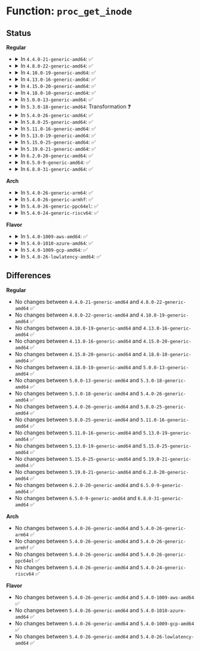 # Function: <code>proc_get_inode</code>

## Status
<b>Regular</b>
<ul>
<li>
<details>
<summary>In <code>4.4.0-21-generic-amd64</code>: ✅</summary>

```c
struct inode * proc_get_inode(struct super_block * sb, struct proc_dir_entry * de)
```

```json
{
  "name": "proc_get_inode",
  "collision_type": "Unique Global",
  "inline_type": "No",
  "funcs": [
    {
      "addr": 18446744071581440800,
      "name": "proc_get_inode",
      "external": true,
      "loc": "fs/proc/inode.c:416",
      "file": "fs/proc/inode.c",
      "inline": "seen, unknown",
      "caller_inline": [],
      "caller_func": [
        "fs/proc/inode.c:proc_fill_super",
        "fs/proc/generic.c:proc_lookup_de"
      ]
    }
  ],
  "symbols": [
    {
      "addr": 18446744071581440800,
      "name": "proc_get_inode",
      "section": ".text",
      "bind": "STB_GLOBAL",
      "size": 359
    }
  ]
}
```
</details>
</li>
<li>
<details>
<summary>In <code>4.8.0-22-generic-amd64</code>: ✅</summary>

```c
struct inode * proc_get_inode(struct super_block * sb, struct proc_dir_entry * de)
```

```json
{
  "name": "proc_get_inode",
  "collision_type": "Unique Global",
  "inline_type": "No",
  "funcs": [
    {
      "addr": 18446744071581624464,
      "name": "proc_get_inode",
      "external": true,
      "loc": "fs/proc/inode.c:418",
      "file": "fs/proc/inode.c",
      "inline": "seen, unknown",
      "caller_inline": [],
      "caller_func": [
        "fs/proc/inode.c:proc_fill_super",
        "fs/proc/generic.c:proc_lookup_de"
      ]
    }
  ],
  "symbols": [
    {
      "addr": 18446744071581624464,
      "name": "proc_get_inode",
      "section": ".text",
      "bind": "STB_GLOBAL",
      "size": 359
    }
  ]
}
```
</details>
</li>
<li>
<details>
<summary>In <code>4.10.0-19-generic-amd64</code>: ✅</summary>

```c
struct inode * proc_get_inode(struct super_block * sb, struct proc_dir_entry * de)
```

```json
{
  "name": "proc_get_inode",
  "collision_type": "Unique Global",
  "inline_type": "No",
  "funcs": [
    {
      "addr": 18446744071581712768,
      "name": "proc_get_inode",
      "external": true,
      "loc": "fs/proc/inode.c:431",
      "file": "fs/proc/inode.c",
      "inline": "seen, unknown",
      "caller_inline": [],
      "caller_func": [
        "fs/proc/inode.c:proc_fill_super",
        "fs/proc/generic.c:proc_lookup_de"
      ]
    }
  ],
  "symbols": [
    {
      "addr": 18446744071581712768,
      "name": "proc_get_inode",
      "section": ".text",
      "bind": "STB_GLOBAL",
      "size": 351
    }
  ]
}
```
</details>
</li>
<li>
<details>
<summary>In <code>4.13.0-16-generic-amd64</code>: ✅</summary>

```c
struct inode * proc_get_inode(struct super_block * sb, struct proc_dir_entry * de)
```

```json
{
  "name": "proc_get_inode",
  "collision_type": "Unique Global",
  "inline_type": "No",
  "funcs": [
    {
      "addr": 18446744071581767008,
      "name": "proc_get_inode",
      "external": true,
      "loc": "fs/proc/inode.c:432",
      "file": "fs/proc/inode.c",
      "inline": "seen, unknown",
      "caller_inline": [],
      "caller_func": [
        "fs/proc/inode.c:proc_fill_super",
        "fs/proc/generic.c:proc_lookup_de"
      ]
    }
  ],
  "symbols": [
    {
      "addr": 18446744071581767008,
      "name": "proc_get_inode",
      "section": ".text",
      "bind": "STB_GLOBAL",
      "size": 305
    }
  ]
}
```
</details>
</li>
<li>
<details>
<summary>In <code>4.15.0-20-generic-amd64</code>: ✅</summary>

```c
struct inode * proc_get_inode(struct super_block * sb, struct proc_dir_entry * de)
```

```json
{
  "name": "proc_get_inode",
  "collision_type": "Unique Global",
  "inline_type": "No",
  "funcs": [
    {
      "addr": 18446744071581916640,
      "name": "proc_get_inode",
      "external": true,
      "loc": "fs/proc/inode.c:433",
      "file": "fs/proc/inode.c",
      "inline": "seen, unknown",
      "caller_inline": [],
      "caller_func": [
        "fs/proc/inode.c:proc_fill_super",
        "fs/proc/generic.c:proc_lookup_de"
      ]
    }
  ],
  "symbols": [
    {
      "addr": 18446744071581916640,
      "name": "proc_get_inode",
      "section": ".text",
      "bind": "STB_GLOBAL",
      "size": 305
    }
  ]
}
```
</details>
</li>
<li>
<details>
<summary>In <code>4.18.0-10-generic-amd64</code>: ✅</summary>

```c
struct inode * proc_get_inode(struct super_block * sb, struct proc_dir_entry * de)
```

```json
{
  "name": "proc_get_inode",
  "collision_type": "Unique Global",
  "inline_type": "No",
  "funcs": [
    {
      "addr": 18446744071582101088,
      "name": "proc_get_inode",
      "external": true,
      "loc": "fs/proc/inode.c:450",
      "file": "fs/proc/inode.c",
      "inline": "seen, unknown",
      "caller_inline": [],
      "caller_func": [
        "fs/proc/inode.c:proc_fill_super"
      ]
    }
  ],
  "symbols": [
    {
      "addr": 18446744071582101088,
      "name": "proc_get_inode",
      "section": ".text",
      "bind": "STB_GLOBAL",
      "size": 298
    }
  ]
}
```
</details>
</li>
<li>
<details>
<summary>In <code>5.0.0-13-generic-amd64</code>: ✅</summary>

```c
struct inode * proc_get_inode(struct super_block * sb, struct proc_dir_entry * de)
```

```json
{
  "name": "proc_get_inode",
  "collision_type": "Unique Global",
  "inline_type": "No",
  "funcs": [
    {
      "addr": 18446744071582195424,
      "name": "proc_get_inode",
      "external": true,
      "loc": "fs/proc/inode.c:450",
      "file": "fs/proc/inode.c",
      "inline": "seen, unknown",
      "caller_inline": [],
      "caller_func": [
        "fs/proc/inode.c:proc_fill_super",
        "fs/proc/generic.c:proc_lookup_de"
      ]
    }
  ],
  "symbols": [
    {
      "addr": 18446744071582195424,
      "name": "proc_get_inode",
      "section": ".text",
      "bind": "STB_GLOBAL",
      "size": 298
    }
  ]
}
```
</details>
</li>
<li>
<details>
<summary>In <code>5.3.0-18-generic-amd64</code>: Transformation ❓</summary>

```c
struct inode * proc_get_inode(struct super_block * sb, struct proc_dir_entry * de)
```

```json
{
  "name": "proc_get_inode",
  "collision_type": "Unique Global",
  "inline_type": "No",
  "funcs": [
    {
      "addr": 0,
      "name": "proc_get_inode",
      "external": true,
      "loc": "fs/proc/inode.c:449",
      "file": "fs/proc/inode.c",
      "inline": "seen, unknown",
      "caller_inline": [],
      "caller_func": [
        "fs/proc/root.c:proc_fill_super",
        "fs/proc/generic.c:proc_lookup_de"
      ]
    }
  ],
  "symbols": [
    {
      "addr": 18446744071582359142,
      "name": "proc_get_inode.cold",
      "section": ".text",
      "bind": "STB_LOCAL",
      "size": 23
    },
    {
      "addr": 18446744071582358832,
      "name": "proc_get_inode",
      "section": ".text",
      "bind": "STB_GLOBAL",
      "size": 310
    }
  ]
}
```
</details>
</li>
<li>
<details>
<summary>In <code>5.4.0-26-generic-amd64</code>: ✅</summary>

```c
struct inode * proc_get_inode(struct super_block * sb, struct proc_dir_entry * de)
```

```json
{
  "name": "proc_get_inode",
  "collision_type": "Unique Global",
  "inline_type": "No",
  "funcs": [
    {
      "addr": 18446744071582457728,
      "name": "proc_get_inode",
      "external": true,
      "loc": "fs/proc/inode.c:449",
      "file": "fs/proc/inode.c",
      "inline": "seen, unknown",
      "caller_inline": [],
      "caller_func": [
        "fs/proc/root.c:proc_fill_super",
        "fs/proc/generic.c:proc_lookup_de"
      ]
    }
  ],
  "symbols": [
    {
      "addr": 18446744071582457728,
      "name": "proc_get_inode",
      "section": ".text",
      "bind": "STB_GLOBAL",
      "size": 320
    }
  ]
}
```
</details>
</li>
<li>
<details>
<summary>In <code>5.8.0-25-generic-amd64</code>: ✅</summary>

```c
struct inode * proc_get_inode(struct super_block * sb, struct proc_dir_entry * de)
```

```json
{
  "name": "proc_get_inode",
  "collision_type": "Unique Global",
  "inline_type": "No",
  "funcs": [
    {
      "addr": 18446744071582752832,
      "name": "proc_get_inode",
      "external": true,
      "loc": "fs/proc/inode.c:618",
      "file": "fs/proc/inode.c",
      "inline": "seen, unknown",
      "caller_inline": [],
      "caller_func": [
        "fs/proc/root.c:proc_fill_super",
        "fs/proc/generic.c:proc_lookup_de"
      ]
    }
  ],
  "symbols": [
    {
      "addr": 18446744071582752832,
      "name": "proc_get_inode",
      "section": ".text",
      "bind": "STB_GLOBAL",
      "size": 363
    }
  ]
}
```
</details>
</li>
<li>
<details>
<summary>In <code>5.11.0-16-generic-amd64</code>: ✅</summary>

```c
struct inode * proc_get_inode(struct super_block * sb, struct proc_dir_entry * de)
```

```json
{
  "name": "proc_get_inode",
  "collision_type": "Unique Global",
  "inline_type": "No",
  "funcs": [
    {
      "addr": 18446744071582825184,
      "name": "proc_get_inode",
      "external": true,
      "loc": "fs/proc/inode.c:658",
      "file": "fs/proc/inode.c",
      "inline": "seen, unknown",
      "caller_inline": [],
      "caller_func": [
        "fs/proc/root.c:proc_fill_super",
        "fs/proc/generic.c:proc_lookup_de"
      ]
    }
  ],
  "symbols": [
    {
      "addr": 18446744071582825184,
      "name": "proc_get_inode",
      "section": ".text",
      "bind": "STB_GLOBAL",
      "size": 457
    }
  ]
}
```
</details>
</li>
<li>
<details>
<summary>In <code>5.13.0-19-generic-amd64</code>: ✅</summary>

```c
struct inode * proc_get_inode(struct super_block * sb, struct proc_dir_entry * de)
```

```json
{
  "name": "proc_get_inode",
  "collision_type": "Unique Global",
  "inline_type": "No",
  "funcs": [
    {
      "addr": 18446744071582853840,
      "name": "proc_get_inode",
      "external": true,
      "loc": "fs/proc/inode.c:644",
      "file": "fs/proc/inode.c",
      "inline": "seen, unknown",
      "caller_inline": [],
      "caller_func": [
        "fs/proc/root.c:proc_fill_super",
        "fs/proc/generic.c:proc_lookup_de"
      ]
    }
  ],
  "symbols": [
    {
      "addr": 18446744071582853840,
      "name": "proc_get_inode",
      "section": ".text",
      "bind": "STB_GLOBAL",
      "size": 457
    }
  ]
}
```
</details>
</li>
<li>
<details>
<summary>In <code>5.15.0-25-generic-amd64</code>: ✅</summary>

```c
struct inode * proc_get_inode(struct super_block * sb, struct proc_dir_entry * de)
```

```json
{
  "name": "proc_get_inode",
  "collision_type": "Unique Global",
  "inline_type": "No",
  "funcs": [
    {
      "addr": 18446744071583186976,
      "name": "proc_get_inode",
      "external": true,
      "loc": "fs/proc/inode.c:644",
      "file": "fs/proc/inode.c",
      "inline": "seen, unknown",
      "caller_inline": [],
      "caller_func": [
        "fs/proc/root.c:proc_fill_super",
        "fs/proc/generic.c:proc_lookup_de"
      ]
    }
  ],
  "symbols": [
    {
      "addr": 18446744071583186976,
      "name": "proc_get_inode",
      "section": ".text",
      "bind": "STB_GLOBAL",
      "size": 457
    }
  ]
}
```
</details>
</li>
<li>
<details>
<summary>In <code>5.19.0-21-generic-amd64</code>: ✅</summary>

```c
struct inode * proc_get_inode(struct super_block * sb, struct proc_dir_entry * de)
```

```json
{
  "name": "proc_get_inode",
  "collision_type": "Unique Global",
  "inline_type": "No",
  "funcs": [
    {
      "addr": 18446744071583681456,
      "name": "proc_get_inode",
      "external": true,
      "loc": "fs/proc/inode.c:644",
      "file": "fs/proc/inode.c",
      "inline": "seen, unknown",
      "caller_inline": [],
      "caller_func": [
        "fs/proc/root.c:proc_fill_super",
        "fs/proc/generic.c:proc_lookup_de"
      ]
    }
  ],
  "symbols": [
    {
      "addr": 18446744071583681456,
      "name": "proc_get_inode",
      "section": ".text",
      "bind": "STB_GLOBAL",
      "size": 477
    }
  ]
}
```
</details>
</li>
<li>
<details>
<summary>In <code>6.2.0-20-generic-amd64</code>: ✅</summary>

```c
struct inode * proc_get_inode(struct super_block * sb, struct proc_dir_entry * de)
```

```json
{
  "name": "proc_get_inode",
  "collision_type": "Unique Global",
  "inline_type": "No",
  "funcs": [
    {
      "addr": 18446744071584290256,
      "name": "proc_get_inode",
      "external": true,
      "loc": "fs/proc/inode.c:652",
      "file": "fs/proc/inode.c",
      "inline": "seen, unknown",
      "caller_inline": [],
      "caller_func": [
        "fs/proc/root.c:proc_fill_super",
        "fs/proc/generic.c:proc_lookup_de"
      ]
    }
  ],
  "symbols": [
    {
      "addr": 18446744071584290256,
      "name": "proc_get_inode",
      "section": ".text",
      "bind": "STB_GLOBAL",
      "size": 477
    }
  ]
}
```
</details>
</li>
<li>
<details>
<summary>In <code>6.5.0-9-generic-amd64</code>: ✅</summary>

```c
struct inode * proc_get_inode(struct super_block * sb, struct proc_dir_entry * de)
```

```json
{
  "name": "proc_get_inode",
  "collision_type": "Unique Global",
  "inline_type": "No",
  "funcs": [
    {
      "addr": 18446744071584520096,
      "name": "proc_get_inode",
      "external": true,
      "loc": "fs/proc/inode.c:652",
      "file": "fs/proc/inode.c",
      "inline": "seen, unknown",
      "caller_inline": [],
      "caller_func": [
        "fs/proc/root.c:proc_fill_super",
        "fs/proc/generic.c:proc_lookup_de"
      ]
    }
  ],
  "symbols": [
    {
      "addr": 18446744071584520096,
      "name": "proc_get_inode",
      "section": ".text",
      "bind": "STB_GLOBAL",
      "size": 477
    }
  ]
}
```
</details>
</li>
<li>
<details>
<summary>In <code>6.8.0-31-generic-amd64</code>: ✅</summary>

```c
struct inode * proc_get_inode(struct super_block * sb, struct proc_dir_entry * de)
```

```json
{
  "name": "proc_get_inode",
  "collision_type": "Unique Global",
  "inline_type": "No",
  "funcs": [
    {
      "addr": 18446744071584751040,
      "name": "proc_get_inode",
      "external": true,
      "loc": "fs/proc/inode.c:646",
      "file": "fs/proc/inode.c",
      "inline": "seen, unknown",
      "caller_inline": [],
      "caller_func": [
        "fs/proc/root.c:proc_fill_super",
        "fs/proc/generic.c:proc_lookup_de"
      ]
    }
  ],
  "symbols": [
    {
      "addr": 18446744071584751040,
      "name": "proc_get_inode",
      "section": ".text",
      "bind": "STB_GLOBAL",
      "size": 450
    }
  ]
}
```
</details>
</li>
</ul>
<b>Arch</b>
<ul>
<li>
<details>
<summary>In <code>5.4.0-26-generic-arm64</code>: ✅</summary>

```c
struct inode * proc_get_inode(struct super_block * sb, struct proc_dir_entry * de)
```

```json
{
  "name": "proc_get_inode",
  "collision_type": "Unique Global",
  "inline_type": "No",
  "funcs": [
    {
      "addr": 18446603336494071904,
      "name": "proc_get_inode",
      "external": true,
      "loc": "fs/proc/inode.c:449",
      "file": "fs/proc/inode.c",
      "inline": "seen, unknown",
      "caller_inline": [],
      "caller_func": [
        "fs/proc/root.c:proc_fill_super"
      ]
    }
  ],
  "symbols": [
    {
      "addr": 18446603336494071904,
      "name": "proc_get_inode",
      "section": ".text",
      "bind": "STB_GLOBAL",
      "size": 316
    }
  ]
}
```
</details>
</li>
<li>
<details>
<summary>In <code>5.4.0-26-generic-armhf</code>: ✅</summary>

```c
struct inode * proc_get_inode(struct super_block * sb, struct proc_dir_entry * de)
```

```json
{
  "name": "proc_get_inode",
  "collision_type": "Unique Global",
  "inline_type": "No",
  "funcs": [
    {
      "addr": 3227525792,
      "name": "proc_get_inode",
      "external": true,
      "loc": "fs/proc/inode.c:449",
      "file": "fs/proc/inode.c",
      "inline": "seen, unknown",
      "caller_inline": [],
      "caller_func": [
        "fs/proc/root.c:proc_fill_super"
      ]
    }
  ],
  "symbols": [
    {
      "addr": 3227525792,
      "name": "proc_get_inode",
      "section": ".text",
      "bind": "STB_GLOBAL",
      "size": 360
    }
  ]
}
```
</details>
</li>
<li>
<details>
<summary>In <code>5.4.0-26-generic-ppc64el</code>: ✅</summary>

```c
struct inode * proc_get_inode(struct super_block * sb, struct proc_dir_entry * de)
```

```json
{
  "name": "proc_get_inode",
  "collision_type": "Unique Global",
  "inline_type": "No",
  "funcs": [
    {
      "addr": 13835058055287733584,
      "name": "proc_get_inode",
      "external": true,
      "loc": "fs/proc/inode.c:449",
      "file": "fs/proc/inode.c",
      "inline": "seen, unknown",
      "caller_inline": [],
      "caller_func": [
        "fs/proc/root.c:proc_fill_super",
        "fs/proc/generic.c:proc_lookup_de"
      ]
    }
  ],
  "symbols": [
    {
      "addr": 13835058055287733584,
      "name": "proc_get_inode",
      "section": ".text",
      "bind": "STB_GLOBAL",
      "size": 448
    }
  ]
}
```
</details>
</li>
<li>
<details>
<summary>In <code>5.4.0-24-generic-riscv64</code>: ✅</summary>

```c
struct inode * proc_get_inode(struct super_block * sb, struct proc_dir_entry * de)
```

```json
{
  "name": "proc_get_inode",
  "collision_type": "Unique Global",
  "inline_type": "No",
  "funcs": [
    {
      "addr": 18446743936273564916,
      "name": "proc_get_inode",
      "external": true,
      "loc": "fs/proc/inode.c:449",
      "file": "fs/proc/inode.c",
      "inline": "seen, unknown",
      "caller_inline": [],
      "caller_func": [
        "fs/proc/root.c:proc_fill_super"
      ]
    }
  ],
  "symbols": [
    {
      "addr": 18446743936273564916,
      "name": "proc_get_inode",
      "section": ".text",
      "bind": "STB_GLOBAL",
      "size": 260
    }
  ]
}
```
</details>
</li>
</ul>
<b>Flavor</b>
<ul>
<li>
<details>
<summary>In <code>5.4.0-1009-aws-amd64</code>: ✅</summary>

```c
struct inode * proc_get_inode(struct super_block * sb, struct proc_dir_entry * de)
```

```json
{
  "name": "proc_get_inode",
  "collision_type": "Unique Global",
  "inline_type": "No",
  "funcs": [
    {
      "addr": 18446744071582426464,
      "name": "proc_get_inode",
      "external": true,
      "loc": "fs/proc/inode.c:449",
      "file": "fs/proc/inode.c",
      "inline": "seen, unknown",
      "caller_inline": [],
      "caller_func": [
        "fs/proc/root.c:proc_fill_super",
        "fs/proc/generic.c:proc_lookup_de"
      ]
    }
  ],
  "symbols": [
    {
      "addr": 18446744071582426464,
      "name": "proc_get_inode",
      "section": ".text",
      "bind": "STB_GLOBAL",
      "size": 320
    }
  ]
}
```
</details>
</li>
<li>
<details>
<summary>In <code>5.4.0-1010-azure-amd64</code>: ✅</summary>

```c
struct inode * proc_get_inode(struct super_block * sb, struct proc_dir_entry * de)
```

```json
{
  "name": "proc_get_inode",
  "collision_type": "Unique Global",
  "inline_type": "No",
  "funcs": [
    {
      "addr": 18446744071582363632,
      "name": "proc_get_inode",
      "external": true,
      "loc": "fs/proc/inode.c:449",
      "file": "fs/proc/inode.c",
      "inline": "seen, unknown",
      "caller_inline": [],
      "caller_func": [
        "fs/proc/root.c:proc_fill_super",
        "fs/proc/generic.c:proc_lookup_de"
      ]
    }
  ],
  "symbols": [
    {
      "addr": 18446744071582363632,
      "name": "proc_get_inode",
      "section": ".text",
      "bind": "STB_GLOBAL",
      "size": 320
    }
  ]
}
```
</details>
</li>
<li>
<details>
<summary>In <code>5.4.0-1009-gcp-amd64</code>: ✅</summary>

```c
struct inode * proc_get_inode(struct super_block * sb, struct proc_dir_entry * de)
```

```json
{
  "name": "proc_get_inode",
  "collision_type": "Unique Global",
  "inline_type": "No",
  "funcs": [
    {
      "addr": 18446744071582416944,
      "name": "proc_get_inode",
      "external": true,
      "loc": "fs/proc/inode.c:449",
      "file": "fs/proc/inode.c",
      "inline": "seen, unknown",
      "caller_inline": [],
      "caller_func": [
        "fs/proc/root.c:proc_fill_super",
        "fs/proc/generic.c:proc_lookup_de"
      ]
    }
  ],
  "symbols": [
    {
      "addr": 18446744071582416944,
      "name": "proc_get_inode",
      "section": ".text",
      "bind": "STB_GLOBAL",
      "size": 320
    }
  ]
}
```
</details>
</li>
<li>
<details>
<summary>In <code>5.4.0-26-lowlatency-amd64</code>: ✅</summary>

```c
struct inode * proc_get_inode(struct super_block * sb, struct proc_dir_entry * de)
```

```json
{
  "name": "proc_get_inode",
  "collision_type": "Unique Global",
  "inline_type": "No",
  "funcs": [
    {
      "addr": 18446744071582496384,
      "name": "proc_get_inode",
      "external": true,
      "loc": "fs/proc/inode.c:449",
      "file": "fs/proc/inode.c",
      "inline": "seen, unknown",
      "caller_inline": [],
      "caller_func": [
        "fs/proc/root.c:proc_fill_super",
        "fs/proc/generic.c:proc_lookup_de"
      ]
    }
  ],
  "symbols": [
    {
      "addr": 18446744071582496384,
      "name": "proc_get_inode",
      "section": ".text",
      "bind": "STB_GLOBAL",
      "size": 320
    }
  ]
}
```
</details>
</li>
</ul>

## Differences
<b>Regular</b>
<ul>
<li>
No changes between <code>4.4.0-21-generic-amd64</code> and <code>4.8.0-22-generic-amd64</code> ✅
</li>
<li>
No changes between <code>4.8.0-22-generic-amd64</code> and <code>4.10.0-19-generic-amd64</code> ✅
</li>
<li>
No changes between <code>4.10.0-19-generic-amd64</code> and <code>4.13.0-16-generic-amd64</code> ✅
</li>
<li>
No changes between <code>4.13.0-16-generic-amd64</code> and <code>4.15.0-20-generic-amd64</code> ✅
</li>
<li>
No changes between <code>4.15.0-20-generic-amd64</code> and <code>4.18.0-10-generic-amd64</code> ✅
</li>
<li>
No changes between <code>4.18.0-10-generic-amd64</code> and <code>5.0.0-13-generic-amd64</code> ✅
</li>
<li>
No changes between <code>5.0.0-13-generic-amd64</code> and <code>5.3.0-18-generic-amd64</code> ✅
</li>
<li>
No changes between <code>5.3.0-18-generic-amd64</code> and <code>5.4.0-26-generic-amd64</code> ✅
</li>
<li>
No changes between <code>5.4.0-26-generic-amd64</code> and <code>5.8.0-25-generic-amd64</code> ✅
</li>
<li>
No changes between <code>5.8.0-25-generic-amd64</code> and <code>5.11.0-16-generic-amd64</code> ✅
</li>
<li>
No changes between <code>5.11.0-16-generic-amd64</code> and <code>5.13.0-19-generic-amd64</code> ✅
</li>
<li>
No changes between <code>5.13.0-19-generic-amd64</code> and <code>5.15.0-25-generic-amd64</code> ✅
</li>
<li>
No changes between <code>5.15.0-25-generic-amd64</code> and <code>5.19.0-21-generic-amd64</code> ✅
</li>
<li>
No changes between <code>5.19.0-21-generic-amd64</code> and <code>6.2.0-20-generic-amd64</code> ✅
</li>
<li>
No changes between <code>6.2.0-20-generic-amd64</code> and <code>6.5.0-9-generic-amd64</code> ✅
</li>
<li>
No changes between <code>6.5.0-9-generic-amd64</code> and <code>6.8.0-31-generic-amd64</code> ✅
</li>
</ul>
<b>Arch</b>
<ul>
<li>
No changes between <code>5.4.0-26-generic-amd64</code> and <code>5.4.0-26-generic-arm64</code> ✅
</li>
<li>
No changes between <code>5.4.0-26-generic-amd64</code> and <code>5.4.0-26-generic-armhf</code> ✅
</li>
<li>
No changes between <code>5.4.0-26-generic-amd64</code> and <code>5.4.0-26-generic-ppc64el</code> ✅
</li>
<li>
No changes between <code>5.4.0-26-generic-amd64</code> and <code>5.4.0-24-generic-riscv64</code> ✅
</li>
</ul>
<b>Flavor</b>
<ul>
<li>
No changes between <code>5.4.0-26-generic-amd64</code> and <code>5.4.0-1009-aws-amd64</code> ✅
</li>
<li>
No changes between <code>5.4.0-26-generic-amd64</code> and <code>5.4.0-1010-azure-amd64</code> ✅
</li>
<li>
No changes between <code>5.4.0-26-generic-amd64</code> and <code>5.4.0-1009-gcp-amd64</code> ✅
</li>
<li>
No changes between <code>5.4.0-26-generic-amd64</code> and <code>5.4.0-26-lowlatency-amd64</code> ✅
</li>
</ul>
